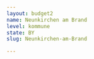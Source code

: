 ```yaml
---
layout: budget2
name: Neunkirchen am Brand
level: kommune
state: BY
slug: Neunkirchen-am-Brand

---
```



